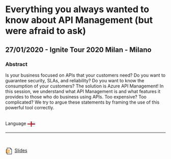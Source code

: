 # Everything you always wanted to know about API Management (but were afraid to ask)
## 27/01/2020 - Ignite Tour 2020 Milan - Milano
### Abstract
Is your business focused on APIs that your customers need? Do you want to guarantee security, SLAs, and reliability? Do you want to know the consumption of your customers? The solution is Azure API Management! In this session, we understand what API Management is and what features it provides to those who do business using APIs. Too expensive? Too complicated? We try to argue these statements by framing the use of this powerful tool correctly.

<br/>
Language <img width="25" src="https://raw.githubusercontent.com/massimobonanni/massimobonanni/master/images/flagengland.svg" style="vertical-align:middle">

<br/>

---

<br/>

<p>
<img width="25" src="https://raw.githubusercontent.com/massimobonanni/massimobonanni/master/images/slides.svg" style="vertical-align:middle"> 
<a href="https://raw.githubusercontent.com/massimobonanni/massimobonanni/master/slides/20200127-3.pdf">Slides</a>
</p>
 